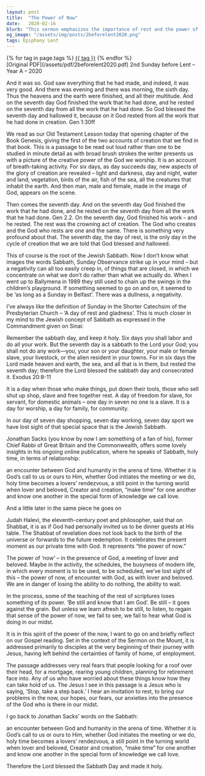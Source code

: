 ```yaml
---
layout: post
title:  "The Power of Now"
date:   2020-02-16
blurb: "This sermon emphasizes the importance of rest and the power of the present moment. It explores the concept of Sabbath, a day of rest and gladness, and the need to make time for God amidst the busyness of modern life. It also addresses the fears and anxieties that come with life's responsibilities, and the need to bring these concerns into the presence of God."
og_image: "/assets/img/posts/2beforelent2020.png"
tags: Epiphany Lent
---    
```

<div class="tag-pills">
    {% for tag in page.tags %}
    <a href="{{ site.baseurl }}/tag/{{ tag | slugify }}" class="tag-pill">{{ tag }}</a>
    {% endfor %}
</div>
[Original PDF](/assets/pdf/2beforelent2020.pdf)
2nd Sunday before Lent – Year A – 2020

And it was so. God saw everything that he had made, and indeed, it was very good. And there was evening and there was morning, the sixth day. Thus the heavens and the earth were finished, and all their multitude. And on the seventh day God finished the work that he had done, and he rested on the seventh day from all the work that he had done. So God blessed the seventh day and hallowed it, because on it God rested from all the work that he had done in creation. Gen 1:30ff

We read as our Old Testament Lesson today that opening chapter of the Book Genesis, giving the first of the two accounts of creation that we find in that book. This is a passage to be read out loud rather than one to be studied in minute detail as with broad brush strokes the writer presents us with a picture of the creative power of the God we worship. It is an account of breath-taking activity. For six days, as day succeeds day, new aspects of the glory of creation are revealed – light and darkness, day and night, water and land, vegetation, birds of the air, fish of the sea, all the creatures that inhabit the earth. And then man, male and female, made in the image of God, appears on the scene.

Then comes the seventh day. And on the seventh day God finished the work that he had done, and he rested on the seventh day from all the work that he had done. Gen 2.2. On the seventh day, God finished his work – and he rested. The rest was the crowning act of creation. The God who creates and the God who rests are one and the same. There is something very profound about that. The seventh day, the day of rest, is the only day in the cycle of creation that we are told that God blessed and hallowed.

This of course is the root of the Jewish Sabbath. Now I don’t know what images the words Sabbath, Sunday Observance strike up in your mind – but a negativity can all too easily creep in, of things that are closed, in which we concentrate on what we don’t do rather than what we actually do. When I went up to Ballymena in 1989 they still used to chain up the swings in the children’s playground. If something seemed to go on and on, it seemed to be ‘as long as a Sunday in Belfast’. There was a dullness, a negativity.

I’ve always like the definition of Sunday in the Shorter Catechsim of the Presbyterian Church – ‘A day of rest and gladness’. This is much closer in my mind to the Jewish concept of Sabbath as expressed in the Commandment given on Sinai:

Remember the sabbath day, and keep it holy. Six days you shall labor and do all your work. But the seventh day is a sabbath to the Lord your God; you shall not do any work—you, your son or your daughter, your male or female slave, your livestock, or the alien resident in your towns. For in six days the Lord made heaven and earth, the sea, and all that is in them, but rested the seventh day; therefore the Lord blessed the sabbath day and consecrated it. Exodus 20:8-11

It is a day when those who make things, put down their tools, those who sell shut up shop, slave and free together rest. A day of freedom for slave, for servant, for domestic animals – one day in seven no one is a slave. It is a day for worship, a day for family, for community.

In our day of seven day shopping, seven day working, seven day sport we have lost sight of that special space that is the Jewish Sabbath.

Jonathan Sacks (you know by now I am something of a fan of his), former Chief Rabbi of Great Britain and the Commonwealth, offers some lovely insights in his ongoing online publication, where he speaks of Sabbath, holy time, in terms of relationship:

an encounter between God and humanity in the arena of time. Whether it is God’s call to us or ours to Him, whether God initiates the meeting or we do, holy time becomes a lovers’ rendezvous, a still point in the turning world when lover and beloved, Creator and creation, “make time” for one another and know one another in the special form of knowledge we call love.

And a little later in the same piece he goes on

Judah Halevi, the eleventh-century poet and philosopher, said that on Shabbat, it is as if God had personally invited us to be dinner guests at His table. The Shabbat of revelation does not look back to the birth of the universe or forwards to the future redemption. It celebrates the present moment as our private time with God. It represents “the power of now.”

The power of ‘now’ – in the presence of God, a meeting of lover and beloved. Maybe in the activity, the schedules, the busyness of modern life, in which every moment is to be used, to be scheduled, we’ve lost sight of this – the power of now, of encounter with God, as with lover and beloved. We are in danger of losing the ability to do nothing, the ability to wait.

In the process, some of the teaching of the rest of scriptures loses something of its power. ‘Be still and know that I am God’. Be still – it goes against the grain. But unless we learn afresh to be still, to listen, to regain that sense of the power of now, we fail to see, we fail to hear what God is doing in our midst.

It is in this spirit of the power of the now, I want to go on and briefly reflect on our Gospel reading. Set in the context of the Sermon on the Mount, it is addressed primarily to disciples at the very beginning of their journey with Jesus, having left behind the certainties of family of home, of employment.

The passage addresses very real fears that people looking for a roof over their head, for a mortgage, rearing young children, planning for retirement face into. Any of us who have worried about these things know how they can take hold of us. The Jesus I see in this passage is a Jesus who is saying, ‘Stop, take a step back.’ I hear an invitation to rest, to bring our problems in the now, our hopes, our fears, our anxieties into the presence of the God who is there in our midst.

I go back to Jonathan Sacks’ words on the Sabbath:

an encounter between God and humanity in the arena of time. Whether it is God’s call to us or ours to Him, whether God initiates the meeting or we do, holy time becomes a lovers’ rendezvous, a still point in the turning world when lover and beloved, Creator and creation, “make time” for one another and know one another in the special form of knowledge we call love.

Therefore the Lord blessed the Sabbath Day and made it holy.
